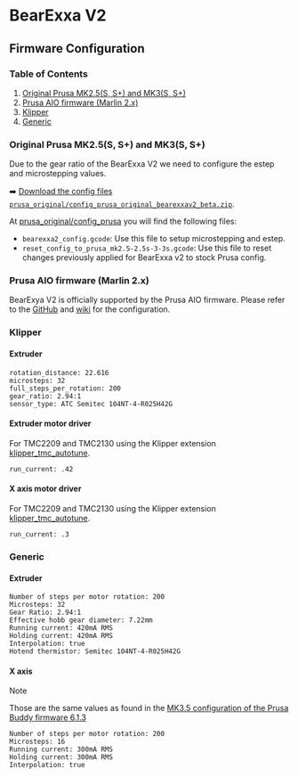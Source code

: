 # BearExxa V2

## Firmware Configuration

### Table of Contents

  1. [Original Prusa MK2.5(S, S+) and MK3(S, S+)](#original-prusa-mk25s-s-and-mk3s-s)
  1. [Prusa AIO firmware (Marlin 2.x)](#prusa-aio-firmware-marlin-2x)
  1. [Klipper](#klipper)
  1. [Generic](#generic)


### Original Prusa MK2.5(S, S+) and MK3(S, S+)

Due to the gear ratio of the BearExxa V2 we need to configure the estep and microstepping values.

➡️ [Download the config files `prusa_original/config_prusa_original_bearexxav2_beta.zip`](./prusa_original/config_prusa_original_bearexxav2_beta.zip).

At [prusa_original/config_prusa](prusa_original/config_prusa) you will find the following files:
  - `bearexxa2_config.gcode`: Use this file to setup microstepping and estep.
  - `reset_config_to_prusa_mk2.5-2.5s-3-3s.gcode`: Use this file to reset changes previously applied for BearExxa v2 to stock Prusa config.


### Prusa AIO firmware (Marlin 2.x)

BearExya V2 is officially supported by the Prusa AIO firmware. Please refer to the [GitHub](https://github.com/thisiskeithb/PrusaAIO) and [wiki](https://github.com/thisiskeithb/PrusaAIO/wiki) for the configuration.


### Klipper

#### Extruder
```
rotation_distance: 22.616
microsteps: 32
full_steps_per_rotation: 200
gear_ratio: 2.94:1
sensor_type: ATC Semitec 104NT-4-R025H42G
```

#### Extruder motor driver
For TMC2209 and TMC2130 using the Klipper extension  [klipper_tmc_autotune](https://github.com/andrewmcgr/klipper_tmc_autotune).

```
run_current: .42
```

#### X axis motor driver
For TMC2209 and TMC2130 using the Klipper extension  [klipper_tmc_autotune](https://github.com/andrewmcgr/klipper_tmc_autotune).
```
run_current: .3
```

### Generic

#### Extruder

```
Number of steps per motor rotation: 200
Microsteps: 32
Gear Ratio: 2.94:1
Effective hobb gear diameter: 7.22mm
Running current: 420mA RMS
Holding current: 420mA RMS
Interpolation: true
Hotend thermistor: Semitec 104NT-4-R025H42G 
```

#### X axis
> [!NOTE]
> Those are the same values as found in the [MK3.5 configuration of the Prusa Buddy firmware 6.1.3](https://github.com/prusa3d/Prusa-Firmware-Buddy/blob/f1de0fce157875165afc102b016f3f3fc84008ef/include/marlin/Configuration_MK3.5_adv.h#L1563)
```
Number of steps per motor rotation: 200
Microsteps: 16
Running current: 300mA RMS
Holding current: 300mA RMS
Interpolation: true
 ```